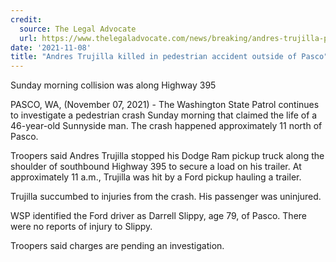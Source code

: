 ```yaml
---
credit:
  source: The Legal Advocate
  url: https://www.thelegaladvocate.com/news/breaking/andres-trujilla-pedestrian-crash-pasco-highway-395
date: '2021-11-08'
title: "Andres Trujilla killed in pedestrian accident outside of Pasco"
---
```

Sunday morning collision was along Highway 395

PASCO, WA, (November 07, 2021) - The Washington State Patrol continues to investigate a pedestrian crash Sunday morning that claimed the life of a 46-year-old Sunnyside man. The crash happened approximately 11 north of Pasco.

Troopers said Andres Trujilla stopped his Dodge Ram pickup truck along the shoulder of southbound Highway 395 to secure a load on his trailer. At approximately 11 a.m., Trujilla was hit by a Ford pickup hauling a trailer.

Trujilla succumbed to injuries from the crash. His passenger was uninjured.

WSP identified the Ford driver as Darrell Slippy, age 79, of Pasco. There were no reports of injury to Slippy.

Troopers said charges are pending an investigation.
